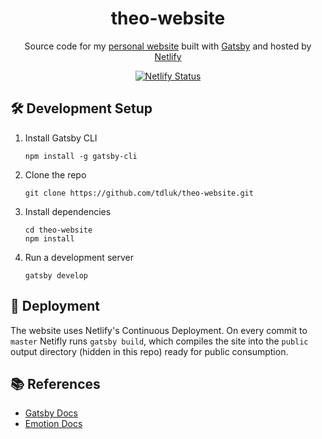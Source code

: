 <h1 align="center">
  theo-website
</h1>
<p align="center">
  Source code for my <a href="https://theo.engineer/" target="_blank">personal website</a> built with <a href="https://www.gatsbyjs.org/" target="_blank">Gatsby</a> and hosted by <a href="https://www.netlify.com/" target="_blank">Netlify</a>
</p>
<p align="center">
  <a href="https://app.netlify.com/sites/theo-website/deploys" target="_blank">
    <img src="https://api.netlify.com/api/v1/badges/5c7634be-b708-4fd1-adee-f5e0ea76dede/deploy-status" alt="Netlify Status" />
  </a>
</p>

## 🛠 Development Setup

1.  Install Gatsby CLI
    ```shell
    npm install -g gatsby-cli
    ```
2.  Clone the repo
    ```shell
    git clone https://github.com/tdluk/theo-website.git
    ```
3.  Install dependencies
    ```shell
    cd theo-website
    npm install
    ```
4.  Run a development server
    ```shell
    gatsby develop
    ```

## 🚀 Deployment
The website uses Netlify's Continuous Deployment. On every commit to `master` Netifly runs `gatsby build`, which compiles the site into the `public` output directory (hidden in this repo) ready for public consumption. 


## 📚 References
- [Gatsby Docs](https://www.gatsbyjs.com/docs/)
- [Emotion Docs](https://emotion.sh/docs/introduction)
